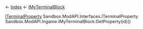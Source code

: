 ← [Index](Api-Index) ← [IMyTerminalBlock](Sandbox.ModAPI.Ingame.IMyTerminalBlock)

[ITerminalProperty](Sandbox.ModAPI.Interfaces.ITerminalProperty) Sandbox.ModAPI.Interfaces.ITerminalProperty Sandbox.ModAPI.Ingame.IMyTerminalBlock.GetProperty(id)()